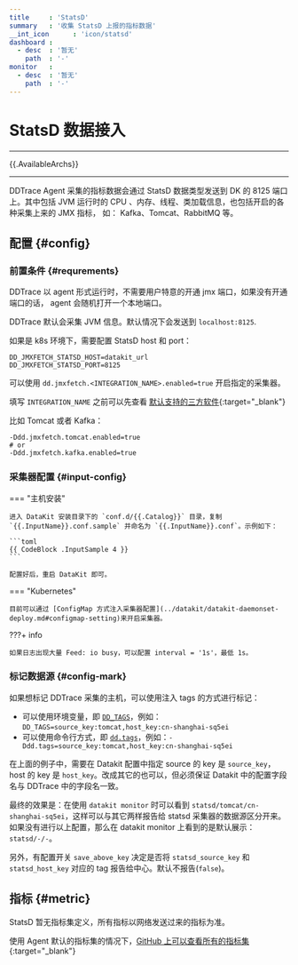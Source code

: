 ```yaml
---
title     : 'StatsD'
summary   : '收集 StatsD 上报的指标数据'
__int_icon      : 'icon/statsd'
dashboard :
  - desc  : '暂无'
    path  : '-'
monitor   :
  - desc  : '暂无'
    path  : '-'
---
```


<!-- markdownlint-disable MD025 -->
# StatsD 数据接入
<!-- markdownlint-enable -->

---

{{.AvailableArchs}}

---

DDTrace Agent 采集的指标数据会通过 StatsD 数据类型发送到 DK 的 8125 端口上。其中包括 JVM 运行时的 CPU 、内存、线程、类加载信息，也包括开启的各种采集上来的 JMX 指标， 如： Kafka、Tomcat、RabbitMQ 等。

## 配置 {#config}

### 前置条件 {#requrements}

DDTrace 以 agent 形式运行时，不需要用户特意的开通 jmx 端口，如果没有开通端口的话， agent 会随机打开一个本地端口。

DDTrace 默认会采集 JVM 信息。默认情况下会发送到 `localhost:8125`.

如果是 k8s 环境下，需要配置 StatsD host 和 port：

```shell
DD_JMXFETCH_STATSD_HOST=datakit_url
DD_JMXFETCH_STATSD_PORT=8125
```

可以使用 `dd.jmxfetch.<INTEGRATION_NAME>.enabled=true` 开启指定的采集器。

填写 `INTEGRATION_NAME` 之前可以先查看 [默认支持的三方软件](https://docs.datadoghq.com/integrations/){:target="_blank"}

比如 Tomcat 或者 Kafka：

```shell
-Ddd.jmxfetch.tomcat.enabled=true
# or
-Ddd.jmxfetch.kafka.enabled=true
```

### 采集器配置 {#input-config}

<!-- markdownlint-disable MD046 -->
=== "主机安装"

    进入 DataKit 安装目录下的 `conf.d/{{.Catalog}}` 目录，复制 `{{.InputName}}.conf.sample` 并命名为 `{{.InputName}}.conf`。示例如下：
    
    ```toml
    {{ CodeBlock .InputSample 4 }}
    ```
    
    配置好后，重启 DataKit 即可。

=== "Kubernetes"

    目前可以通过 [ConfigMap 方式注入采集器配置](../datakit/datakit-daemonset-deploy.md#configmap-setting)来开启采集器。
<!-- markdownlint-enable -->

<!-- markdownlint-disable MD046 -->
???+ info

    如果日志出现大量 Feed: io busy，可以配置 interval = '1s'，最低 1s。
<!-- markdownlint-enable -->

### 标记数据源 {#config-mark}

如果想标记 DDTrace 采集的主机，可以使用注入 tags 的方式进行标记：

- 可以使用环境变量，即 [`DD_TAGS`](statsd.md#requrements)，例如：`DD_TAGS=source_key:tomcat,host_key:cn-shanghai-sq5ei`
- 可以使用命令行方式，即 [`dd.tags`](statsd.md#requrements)，例如：`-Ddd.tags=source_key:tomcat,host_key:cn-shanghai-sq5ei`

在上面的例子中，需要在 Datakit 配置中指定 source 的 key 是 `source_key`，host 的 key 是 `host_key`。改成其它的也可以，但必须保证 Datakit 中的配置字段名与 DDTrace 中的字段名一致。

最终的效果是：在使用 `datakit monitor` 时可以看到 `statsd/tomcat/cn-shanghai-sq5ei`，这样可以与其它两样报告给 statsd 采集器的数据源区分开来。如果没有进行以上配置，那么在 datakit monitor 上看到的是默认展示：`statsd/-/-`。

另外，有配置开关 `save_above_key` 决定是否将 `statsd_source_key` 和 `statsd_host_key` 对应的 tag 报告给中心。默认不报告(`false`)。

## 指标 {#metric}

StatsD 暂无指标集定义，所有指标以网络发送过来的指标为准。

使用 Agent 默认的指标集的情况下，[GitHub 上可以查看所有的指标集](https://docs.datadoghq.com/integrations/){:target="_blank"}
